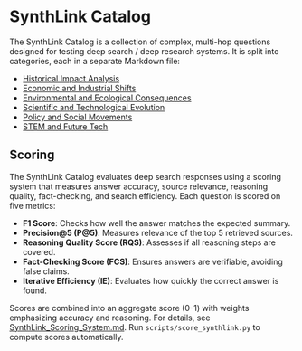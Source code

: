 # SynthLink Catalog 

The SynthLink Catalog is a collection of complex, multi-hop questions designed for testing deep search / deep research systems. It is split into categories, each in a separate Markdown file:

- [Historical Impact Analysis](HIA/SynthLink_Historical_Impact_Analysis.md)
- [Economic and Industrial Shifts](EIS/SynthLink_Economic_Industrial_Shifts.md)
- [Environmental and Ecological Consequences](EEC/SynthLink_Environmental_Ecological_Consequences.md)
- [Scientific and Technological Evolution](STE/SynthLink_Scientific_Technological_Evolution.md)
- [Policy and Social Movements](PSM/SynthLink_Policy_Social_Movements.md)
- [STEM and Future Tech](SFT/SynthLink_STEM_Future_Tech.md)

## Scoring

The SynthLink Catalog evaluates deep search responses using a scoring system that measures answer accuracy, source relevance, reasoning quality, fact-checking, and search efficiency. Each question is scored on five metrics:

- **F1 Score**: Checks how well the answer matches the expected summary.
- **Precision@5 (P@5)**: Measures relevance of the top 5 retrieved sources.
- **Reasoning Quality Score (RQS)**: Assesses if all reasoning steps are covered.
- **Fact-Checking Score (FCS)**: Ensures answers are verifiable, avoiding false claims.
- **Iterative Efficiency (IE)**: Evaluates how quickly the correct answer is found.

Scores are combined into an aggregate score (0–1) with weights emphasizing accuracy and reasoning. For details, see [SynthLink_Scoring_System.md](SynthLink_Scoring_System.md). Run `scripts/score_synthlink.py` to compute scores automatically.